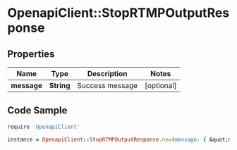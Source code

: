 # OpenapiClient::StopRTMPOutputResponse

## Properties

Name | Type | Description | Notes
------------ | ------------- | ------------- | -------------
**message** | **String** | Success message | [optional] 

## Code Sample

```ruby
require 'OpenapiClient'

instance = OpenapiClient::StopRTMPOutputResponse.new(message: { &quot;message&quot;: &quot;RTMP out asdfg-lkjh deleted successfully&quot; })
```


